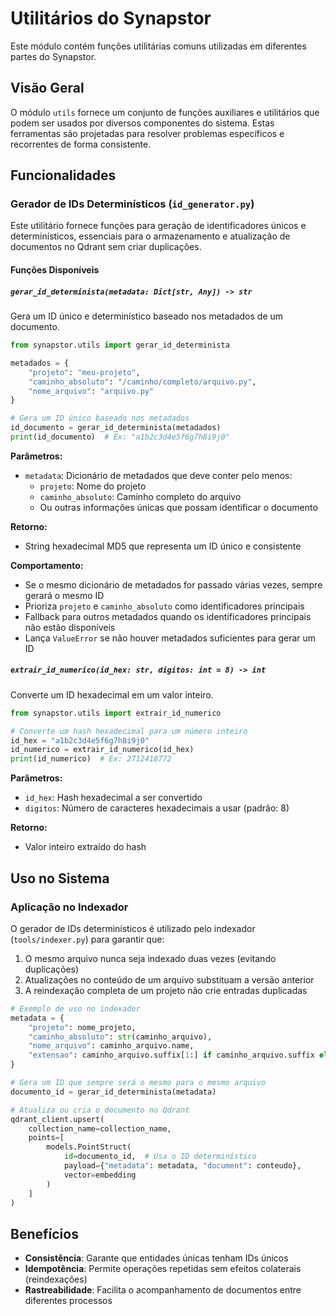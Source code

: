 # Utilitários do Synapstor

Este módulo contém funções utilitárias comuns utilizadas em diferentes partes do Synapstor.

## Visão Geral

O módulo `utils` fornece um conjunto de funções auxiliares e utilitários que podem ser usados por diversos componentes do sistema. Estas ferramentas são projetadas para resolver problemas específicos e recorrentes de forma consistente.

## Funcionalidades

### Gerador de IDs Determinísticos (`id_generator.py`)

Este utilitário fornece funções para geração de identificadores únicos e determinísticos, essenciais para o armazenamento e atualização de documentos no Qdrant sem criar duplicações.

#### Funções Disponíveis

##### `gerar_id_determinista(metadata: Dict[str, Any]) -> str`

Gera um ID único e determinístico baseado nos metadados de um documento.

```python
from synapstor.utils import gerar_id_determinista

metadados = {
    "projeto": "meu-projeto",
    "caminho_absoluto": "/caminho/completo/arquivo.py",
    "nome_arquivo": "arquivo.py"
}

# Gera um ID único baseado nos metadados
id_documento = gerar_id_determinista(metadados)
print(id_documento)  # Ex: "a1b2c3d4e5f6g7h8i9j0"
```

**Parâmetros:**
- `metadata`: Dicionário de metadados que deve conter pelo menos:
  - `projeto`: Nome do projeto
  - `caminho_absoluto`: Caminho completo do arquivo
  - Ou outras informações únicas que possam identificar o documento

**Retorno:**
- String hexadecimal MD5 que representa um ID único e consistente

**Comportamento:**
- Se o mesmo dicionário de metadados for passado várias vezes, sempre gerará o mesmo ID
- Prioriza `projeto` e `caminho_absoluto` como identificadores principais
- Fallback para outros metadados quando os identificadores principais não estão disponíveis
- Lança `ValueError` se não houver metadados suficientes para gerar um ID

##### `extrair_id_numerico(id_hex: str, digitos: int = 8) -> int`

Converte um ID hexadecimal em um valor inteiro.

```python
from synapstor.utils import extrair_id_numerico

# Converte um hash hexadecimal para um número inteiro
id_hex = "a1b2c3d4e5f6g7h8i9j0"
id_numerico = extrair_id_numerico(id_hex)
print(id_numerico)  # Ex: 2712418772
```

**Parâmetros:**
- `id_hex`: Hash hexadecimal a ser convertido
- `digitos`: Número de caracteres hexadecimais a usar (padrão: 8)

**Retorno:**
- Valor inteiro extraído do hash

## Uso no Sistema

### Aplicação no Indexador

O gerador de IDs determinísticos é utilizado pelo indexador (`tools/indexer.py`) para garantir que:

1. O mesmo arquivo nunca seja indexado duas vezes (evitando duplicações)
2. Atualizações no conteúdo de um arquivo substituam a versão anterior
3. A reindexação completa de um projeto não crie entradas duplicadas

```python
# Exemplo de uso no indexador
metadata = {
    "projeto": nome_projeto,
    "caminho_absoluto": str(caminho_arquivo),
    "nome_arquivo": caminho_arquivo.name,
    "extensao": caminho_arquivo.suffix[1:] if caminho_arquivo.suffix else "",
}

# Gera um ID que sempre será o mesmo para o mesmo arquivo
documento_id = gerar_id_determinista(metadata)

# Atualiza ou cria o documento no Qdrant
qdrant_client.upsert(
    collection_name=collection_name,
    points=[
        models.PointStruct(
            id=documento_id,  # Usa o ID determinístico
            payload={"metadata": metadata, "document": conteudo},
            vector=embedding
        )
    ]
)
```

## Benefícios

- **Consistência**: Garante que entidades únicas tenham IDs únicos
- **Idempotência**: Permite operações repetidas sem efeitos colaterais (reindexações)
- **Rastreabilidade**: Facilita o acompanhamento de documentos entre diferentes processos
